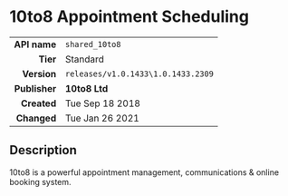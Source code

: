 # 10to8 Appointment Scheduling
| | |
|-:|-|
|**API name**|`shared_10to8`|
|**Tier**|Standard|
|**Version**|`releases/v1.0.1433\1.0.1433.2309`|
|**Publisher**|**10to8 Ltd**|
|**Created**|Tue Sep 18 2018|
|**Changed**|Tue Jan 26 2021|

## Description
10to8 is a powerful appointment management, communications & online booking system.

